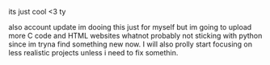 its just cool <3 ty


also account update im dooing this just for myself but im going to upload more C code and HTML websites whatnot probably not sticking with python since im tryna find something new now. I will also prolly start focusing on less realistic projects unless i need to fix somethin. 
